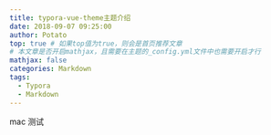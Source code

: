 ```yaml
---
title: typora-vue-theme主题介绍
date: 2018-09-07 09:25:00
author: Potato
top: true # 如果top值为true，则会是首页推荐文章
# 本文章是否开启mathjax，且需要在主题的_config.yml文件中也需要开启才行
mathjax: false
categories: Markdown
tags:
  - Typora
  - Markdown
---
```


mac 测试
